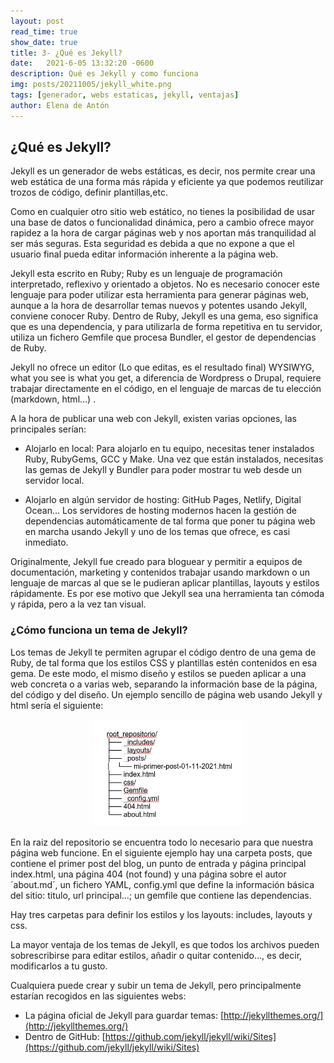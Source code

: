 ```yaml
---
layout: post
read_time: true
show_date: true
title: 3- ¿Qué es Jekyll?
date:   2021-6-05 13:32:20 -0600
description: Qué es Jekyll y como funciona
img: posts/20211005/jekyll_white.png
tags: [generador, webs estaticas, jekyll, ventajas]
author: Elena de Antón
---
```


## ¿Qué es Jekyll?

Jekyll es un generador de webs estáticas, es decir, nos permite crear una web estática de una forma más rápida y eficiente ya que podemos reutilizar trozos de código, definir plantillas,etc.

Como en cualquier otro sitio web estático, no tienes la posibilidad de usar una base de datos o funcionalidad dinámica, pero a cambio ofrece mayor rapidez a la hora de cargar páginas web y nos aportan más tranquilidad al ser más seguras. Esta seguridad es debida a que no expone a que el usuario final pueda editar información inherente a la página web.

Jekyll esta escrito en Ruby; Ruby es un lenguaje de programación interpretado, reflexivo y orientado a objetos. No es necesario conocer este lenguaje para poder utilizar esta herramienta para generar páginas web, aunque a la hora de desarrollar temas nuevos y potentes usando Jekyll, conviene conocer Ruby.
Dentro de Ruby, Jekyll es una gema, eso significa que es una dependencia, y para utilizarla de forma repetitiva en tu servidor, utiliza un fichero Gemfile que procesa Bundler, el gestor de dependencias de Ruby.

Jekyll no ofrece un editor (Lo que editas, es el resultado final) WYSIWYG, what you see is what you get, a diferencia de Wordpress o Drupal, requiere trabajar directamente en el código, en el lenguaje de marcas de tu elección (markdown, html…) .

A la hora de publicar una web con Jekyll, existen varias opciones, las principales serían:

-	Alojarlo en local: Para alojarlo en tu equipo, necesitas tener instalados Ruby, RubyGems, GCC y Make. Una vez que están instalados, necesitas las gemas de Jekyll y Bundler para poder mostrar tu web desde un servidor local.

-	Alojarlo en algún servidor de hosting: GitHub Pages, Netlify, Digital Ocean… Los servidores de hosting modernos hacen la gestión de dependencias automáticamente de tal forma que poner tu página web en marcha usando Jekyll y uno de los temas que ofrece, es casi inmediato.

Originalmente, Jekyll fue creado para bloguear y permitir a equipos de documentación, marketing y contenidos trabajar usando markdown o un lenguaje de marcas al que se le pudieran aplicar plantillas, layouts y estilos rápidamente. Es por ese motivo que Jekyll sea una herramienta tan cómoda y rápida, pero a la vez tan visual. 

### ¿Cómo funciona un tema de Jekyll?

Los temas de Jekyll te permiten agrupar el código dentro de una gema de Ruby, de tal forma que los estilos CSS y plantillas estén contenidos en esa gema. De este modo, el mismo diseño y estilos se pueden aplicar a una web concreta o a varias web, separando la información base de la página, del código y del diseño.
Un ejemplo sencillo de página web usando Jekyll y html sería el siguiente:

<center><img src="./assets/img/posts/20211005/root.png" width="240px"></center>

En la raiz del repositorio se encuentra todo lo necesario para que nuestra página web funcione. En el siguiente ejemplo hay una carpeta posts, que contiene el primer post del blog, un punto de entrada y página principal index.html, una página 404 (not found) y una página sobre el autor ´about.md´, un fichero YAML, config.yml que define la información básica del sitio: titulo, url principal…; un gemfile que contiene las dependencias.

Hay tres carpetas para definir los estilos y los layouts: includes, layouts y css.

La mayor ventaja de los temas de Jekyll, es que todos los archivos pueden sobrescribirse para editar estilos, añadir o quitar contenido…, es decir, modificarlos a tu gusto.

Cualquiera puede crear y subir un tema de Jekyll, pero principalmente estarían recogidos en las siguientes webs:

-	La página oficial de Jekyll para guardar temas: [http://jekyllthemes.org/](http://jekyllthemes.org/)
-	Dentro de GitHub: [https://github.com/jekyll/jekyll/wiki/Sites](https://github.com/jekyll/jekyll/wiki/Sites)

